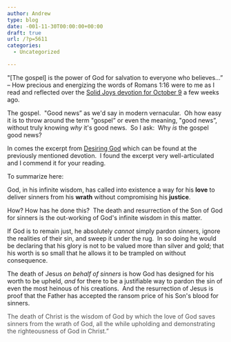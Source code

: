 ```yaml
---
author: Andrew
type: blog
date: -001-11-30T00:00:00+00:00
draft: true
url: /?p=5611
categories:
  - Uncategorized

---
```

"[The gospel] is the power of God for salvation to everyone who believes&#8230;&#8221; – How precious and energizing the words of Romans 1:16 were to me as I read and reflected over the <a title="Solid Joys - God's Wise Mercy" href="http://solidjoys.desiringgod.org/en/devotionals/god-s-wise-mercy" target="_blank">Solid Joys devotion for October 9</a> a few weeks ago.

The gospel.  "Good news&#8221; as we'd say in modern vernacular.  Oh how easy it is to throw around the term "gospel&#8221; or even the meaning, "good news&#8221;, without truly knowing _why_ it's good news.  So I ask:  Why _is_ the gospel good news?

In comes the excerpt from <a title="Desiring God" href="http://www.desiringgod.org/books/desiring-god" target="_blank">Desiring God</a> which can be found at the previously mentioned devotion.  I found the excerpt very well-articulated and I commend it for your reading.

To summarize here:

God, in his infinite wisdom, has called into existence a way for his **love** to deliver sinners from his **wrath** without compromising his **justice**.

How? How has he done this?  The death and resurrection of the Son of God for sinners is the out-working of God's infinite wisdom in this matter.

If God is to remain just, he absolutely _cannot_ simply pardon sinners, ignore the realities of their sin, and sweep it under the rug.  In so doing he would be declaring that his glory is not to be valued more than silver and gold; that his worth is so small that he allows it to be trampled on without consequence.

The death of Jesus _on behalf of sinners_ is how God has designed for his worth to be upheld, _and_ for there to be a justifiable way to pardon the sin of even the most heinous of his creations.  And the resurrection of Jesus is proof that the Father has accepted the ransom price of his Son's blood for sinners.

<p style="color: #525252;">
  The death of Christ is the wisdom of God by which the love of God saves sinners from the wrath of God, all the while upholding and demonstrating the righteousness of God in Christ.&#8221;
</p>